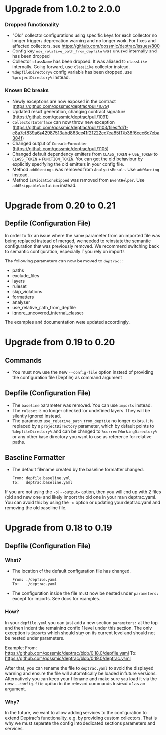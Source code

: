 # Upgrade from 1.0.2 to 2.0.0

### Dropped functionality

- "Old" collector configurations using specific keys for each collector no longer triggers deprecation warning and no longer work. For fixes and affected collectors, see https://github.com/qossmic/deptrac/issues/800
- Config key `use_relative_path_from_depfile` was unused internally and has been dropped
- Collector `className` has been dropped. It was aliased to `classLike` internally. Going forward, use `classLike` collector instead.
- `%depfileDirectory%` config variable has been dropped. use `%projectDirectory%` instead.

### Known BC breaks
- Newly exceptions are now exposed in the contract (https://github.com/qossmic/deptrac/pull/1079)
- Updated result generation, changing contract signature (https://github.com/qossmic/deptrac/pull/1091)
- `CollectorInterface` can now throw new exception (https://github.com/qossmic/deptrac/pull/1103/files#diff-c8a7cf839a6a42987513abd863ee41f21222cc7ea85f17b38f6ccc6c7eba384f)
- Changed output of `ConsoleFormatter` (https://github.com/qossmic/deptrac/pull/1105)
- Changed default dependency emitters from `CLASS_TOKEN` + `USE_TOKEN` to `CLASS_TOKEN` + `FUNCTION_TOKEN`. You can get the old behaviour by explicitly specifying the old emitters in your config file.
- Method `addWarnings` was removed from `AnalysisResult`. Use `addWarning` instead.
- Method `isViolationSkipped` was removed from `EventHelper`. Use `addSkippableViolation` instead.

# Upgrade from 0.20 to 0.21

## Depfile (Configuration File)

In order to fix an issue where the same parameter from an imported file was
being replaced instead of merged, we needed to reinstate the semantic
configuration that was previously removed. We recommend switching back to
semantic configuration, especially if you rely on imports.

The following parameters can now be moved to `deptrac:`:

   * paths
   * exclude_files
   * layers
   * ruleset
   * skip_violations
   * formatters
   * analyser
   * use_relative_path_from_depfile
   * ignore_uncovered_internal_classes

The examples and documentation were updated accordingly.

# Upgrade from 0.19 to 0.20

## Commands

* You must now use the new `--config-file` option instead of providing the
  configuration file (Depfile) as command argument

## Depfile (Configuration File)

 * The `baseline` parameter was removed. You can use `imports` instead.
 * The `ruleset` is no longer checked for undefined layers. They will be
   silently ignored instead.
 * The parameter `use_relative_path_from_depfile` no longer exists. It is
   replaced by a `projectDirectory` parameter, which by default points to
   `%depfileDirectory%` and can be changed to `%currentWorkingDirectory%` or any
   other base directory you want to use as reference for relative paths.

## Baseline Formatter

* The default filename created by the baseline formatter changed.
    ```
    From: depfile.baseline.yml
    To:   deptrac.baseline.yaml
    ```
If you are not using the `-o|--output=` option, then you will end up with 2 files
(old and new one) and likely import the old one in your main deptrac.yaml. You
can avoid this by using the `-o` option or updating your deptrac.yaml and
removing the old baseline file.

# Upgrade from 0.18 to 0.19

## Depfile (Configuration File)

### What?

* The location of the default configuration file has changed.

    ```
    From: ./depfile.yaml
    To:   ./deptrac.yaml
    ```

* The configuration inside the file must now be nested under `parameters:`
  except for imports. See docs for examples.

### How?

In your `depfile.yaml` you can just add a new section `parameters:` at the top
and then indent the remaining config 1 level under this section. The only
exception is `imports` which should stay on its current level and should not be
nested under parameters.

Example:
From: https://github.com/qossmic/deptrac/blob/0.18.0/depfile.yaml
To: https://github.com/qossmic/deptrac/blob/0.19.0/deptrac.yaml

After that, you can rename the file to `deptrac.yaml` to avoid the displayed
warning and ensure the file will automatically be loaded in future versions.
Alternatively you can keep your filename and make sure you load it via the new
`--config-file` option in the relevant commands instead of as an argument.

### Why?

In the future, we want to allow adding services to the configuration to extend
Deptrac's functionality, e.g. by providing custom collectors. That is why we
must separate the config into dedicated sections parameters and services.
